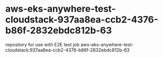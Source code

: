 # aws-eks-anywhere-test-cloudstack-937aa8ea-ccb2-4376-b86f-2832ebdc812b-63
repository for use with E2E test job aws-eks-anywhere-test-cloudstack:937aa8ea-ccb2-4376-b86f-2832ebdc812b-63
